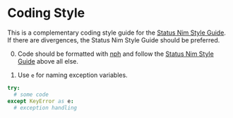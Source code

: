 # Coding Style
This is a complementary coding style guide for the [Status Nim Style Guide](https://status-im.github.io/nim-style-guide/). If there are divergences, the Status Nim Style Guide should be preferred.

0. Code should be formatted with [nph](https://github.com/arnetheduck/nph) and follow the [Status Nim Style Guide](https://status-im.github.io/nim-style-guide/) above all else.

1. Use `e` for naming exception variables.
```nim
try:
  # some code
except KeyError as e:
  # exception handling
```
